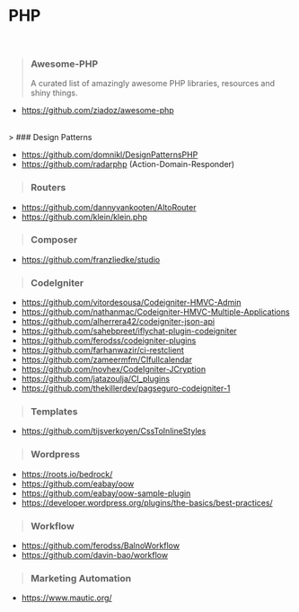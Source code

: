 # PHP

<br />

> ### Awesome-PHP
> A curated list of amazingly awesome PHP libraries, resources and shiny things.

- https://github.com/ziadoz/awesome-php

<br />
> ### Design Patterns

- https://github.com/domnikl/DesignPatternsPHP
- https://github.com/radarphp (Action-Domain-Responder)

> ### Routers

- https://github.com/dannyvankooten/AltoRouter
- https://github.com/klein/klein.php

> ### Composer

- https://github.com/franzliedke/studio

> ### CodeIgniter

- https://github.com/vitordesousa/Codeigniter-HMVC-Admin
- https://github.com/nathanmac/Codeigniter-HMVC-Multiple-Applications
- https://github.com/alherrera42/codeigniter-json-api
- https://github.com/sahebpreet/iflychat-plugin-codeigniter
- https://github.com/ferodss/codeigniter-plugins
- https://github.com/farhanwazir/ci-restclient
- https://github.com/zameermfm/CIfullcalendar
- https://github.com/novhex/CodeIgniter-JCryption
- https://github.com/jatazoulja/CI_plugins
- https://github.com/thekillerdev/pagseguro-codeigniter-1

> ### Templates

- https://github.com/tijsverkoyen/CssToInlineStyles

> ### Wordpress

- https://roots.io/bedrock/
- https://github.com/eabay/oow
- https://github.com/eabay/oow-sample-plugin
- https://developer.wordpress.org/plugins/the-basics/best-practices/

> ### Workflow

- https://github.com/ferodss/BalnoWorkflow
- https://github.com/davin-bao/workflow

> ### Marketing Automation

- https://www.mautic.org/
